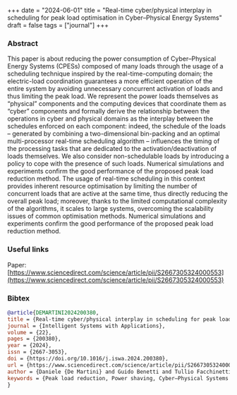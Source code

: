 +++
date = "2024-06-01"
title = "Real-time cyber/physical interplay in scheduling for peak load optimisation in Cyber–Physical Energy Systems"
draft = false
tags = ["journal"]
+++

### Abstract
This paper is about reducing the power consumption of Cyber–Physical Energy Systems (CPESs) composed of many loads through the usage of a scheduling technique inspired by the real-time-computing domain; the electric-load coordination guarantees a more efficient operation of the entire system by avoiding unnecessary concurrent activation of loads and thus limiting the peak load. We represent the power loads themselves as “physical” components and the computing devices that coordinate them as “cyber” components and formally derive the relationship between the operations in cyber and physical domains as the interplay between the schedules enforced on each component: indeed, the schedule of the loads – generated by combining a two-dimensional bin-packing and an optimal multi-processor real-time scheduling algorithm – influences the timing of the processing tasks that are dedicated to the activation/deactivation of loads themselves. We also consider non-schedulable loads by introducing a policy to cope with the presence of such loads. Numerical simulations and experiments confirm the good performance of the proposed peak load reduction method. The usage of real-time scheduling in this context provides inherent resource optimisation by limiting the number of concurrent loads that are active at the same time, thus directly reducing the overall peak load; moreover, thanks to the limited computational complexity of the algorithms, it scales to large systems, overcoming the scalability issues of common optimisation methods. Numerical simulations and experiments confirm the good performance of the proposed peak load reduction method.

### Useful links
Paper: [https://www.sciencedirect.com/science/article/pii/S2667305324000553](https://www.sciencedirect.com/science/article/pii/S2667305324000553)

### Bibtex

```bibtex
@article{DEMARTINI2024200380,
title = {Real-time cyber/physical interplay in scheduling for peak load optimisation in Cyber–Physical Energy Systems},
journal = {Intelligent Systems with Applications},
volume = {22},
pages = {200380},
year = {2024},
issn = {2667-3053},
doi = {https://doi.org/10.1016/j.iswa.2024.200380},
url = {https://www.sciencedirect.com/science/article/pii/S2667305324000553},
author = {Daniele {De Martini} and Guido Benetti and Tullio Facchinetti},
keywords = {Peak load reduction, Power shaving, Cyber–Physical Systems (CPS), Cyber–Physical Interplay, Real-Time Scheduling},
}
```
